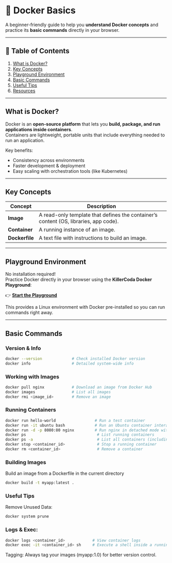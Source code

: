 # 🐳 Docker Basics

A beginner-friendly guide to help you **understand Docker concepts** and practice its **basic commands** directly in your browser.

---

## 📖 Table of Contents
1. [What is Docker?](#what-is-docker)
2. [Key Concepts](#key-concepts)
3. [Playground Environment](#playground-environment)
4. [Basic Commands](#basic-commands)
5. [Useful Tips](#useful-tips)
6. [Resources](#resources)

---

## What is Docker?
Docker is an **open-source platform** that lets you **build, package, and run applications inside containers**.  
Containers are lightweight, portable units that include everything needed to run an application.

Key benefits:
- Consistency across environments  
- Faster development & deployment  
- Easy scaling with orchestration tools (like Kubernetes)

---

## Key Concepts
| Concept       | Description                                           |
|---------------|-------------------------------------------------------|
| **Image**    | A read-only template that defines the container’s content (OS, libraries, app code). |
| **Container**| A running instance of an image.                        |
| **Dockerfile**| A text file with instructions to build an image.      |

---

## Playground Environment
No installation required!  
Practice Docker directly in your browser using the **KillerCoda Docker Playground**:

👉 [**Start the Playground**](https://killercoda.com/playgrounds/scenario/docker)

This provides a Linux environment with Docker pre-installed so you can run commands right away.

---

## Basic Commands

### Version & Info
```bash
docker --version             # Check installed Docker version
docker info                  # Detailed system-wide info
```

### Working with Images
```bash
docker pull nginx            # Download an image from Docker Hub
docker images                # List all images
docker rmi <image_id>        # Remove an image
```

### Running Containers
```bash
docker run hello-world                 # Run a test container
docker run -it ubuntu bash             # Run an Ubuntu container interactively
docker run -d -p 8080:80 nginx         # Run nginx in detached mode with port mapping
docker ps                               # List running containers
docker ps -a                            # List all containers (including stopped)
docker stop <container_id>              # Stop a running container
docker rm <container_id>                # Remove a container
```

### Building Images
Build an image from a Dockerfile in the current directory
```bash
docker build -t myapp:latest .
```

### Useful Tips

Remove Unused Data:
```bash
docker system prune
```


### Logs & Exec:
```bash
docker logs <container_id>            # View container logs
docker exec -it <container_id> sh     # Execute a shell inside a running container
```

Tagging: Always tag your images (myapp:1.0) for better version control.
